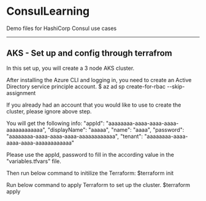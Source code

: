 # ConsulLearning
Demo files for HashiCorp Consul use cases

-----
## AKS - Set up and config through terrafrom
In this set up, you will create a 3 node AKS cluster. 

After installing the Azure CLI and logging in, you need to create an Active Directory service principle account. 
$ az ad sp create-for-rbac --skip-assignment 

If you already had an account that you would like to use to create the cluster, please ignore above step. 

You will get the following info: 
"appId": "aaaaaaaa-aaaa-aaaa-aaaa-aaaaaaaaaaaa",
"displayName": "aaaaa",
"name": "aaaa",
"password": "aaaaaaaa-aaaa-aaaa-aaaa-aaaaaaaaaaaa",
"tenant": "aaaaaaaa-aaaa-aaaa-aaaa-aaaaaaaaaaaa"

Please use the appId, password to fill in the according value in the "variables.tfvars" file.

Then run below command to initilize the Terraform: 
$terraform init

Run below command to apply Terraform to set up the cluster. 
$terraform apply
